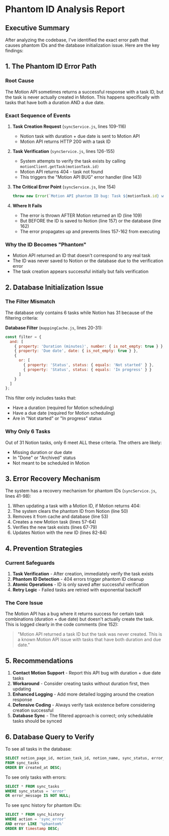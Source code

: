 # Phantom ID Analysis Report

## Executive Summary

After analyzing the codebase, I've identified the exact error path that causes phantom IDs and the database initialization issue. Here are the key findings:

## 1. The Phantom ID Error Path

### Root Cause
The Motion API sometimes returns a successful response with a task ID, but the task is never actually created in Motion. This happens specifically with tasks that have both a duration AND a due date.

### Exact Sequence of Events

1. **Task Creation Request** (`syncService.js`, lines 109-116)
   - Notion task with duration + due date is sent to Motion API
   - Motion API returns HTTP 200 with a task ID

2. **Task Verification** (`syncService.js`, lines 126-155)
   - System attempts to verify the task exists by calling `motionClient.getTask(motionTask.id)`
   - Motion API returns 404 - task not found
   - This triggers the "Motion API BUG" error handler (line 143)

3. **The Critical Error Point** (`syncService.js`, line 154)
   ```javascript
   throw new Error(`Motion API phantom ID bug: Task ${motionTask.id} was never created despite API returning success`);
   ```

4. **Where It Fails**
   - The error is thrown AFTER Motion returned an ID (line 109)
   - But BEFORE the ID is saved to Notion (line 157) or the database (line 162)
   - The error propagates up and prevents lines 157-162 from executing

### Why the ID Becomes "Phantom"
- Motion API returned an ID that doesn't correspond to any real task
- The ID was never saved to Notion or the database due to the verification error
- The task creation appears successful initially but fails verification

## 2. Database Initialization Issue

### The Filter Mismatch
The database only contains 6 tasks while Notion has 31 because of the filtering criteria:

**Database Filter** (`mappingCache.js`, lines 20-31):
```javascript
const filter = {
  and: [
    { property: 'Duration (minutes)', number: { is_not_empty: true } },
    { property: 'Due date', date: { is_not_empty: true } },
    { 
      or: [
        { property: 'Status', status: { equals: 'Not started' } },
        { property: 'Status', status: { equals: 'In progress' } }
      ]
    }
  ]
};
```

This filter only includes tasks that:
- Have a duration (required for Motion scheduling)
- Have a due date (required for Motion scheduling)
- Are in "Not started" or "In progress" status

### Why Only 6 Tasks
Out of 31 Notion tasks, only 6 meet ALL these criteria. The others are likely:
- Missing duration or due date
- In "Done" or "Archived" status
- Not meant to be scheduled in Motion

## 3. Error Recovery Mechanism

The system has a recovery mechanism for phantom IDs (`syncService.js`, lines 41-98):

1. When updating a task with a Motion ID, if Motion returns 404:
2. The system clears the phantom ID from Notion (line 50)
3. Removes it from cache and database (line 53)
4. Creates a new Motion task (lines 57-64)
5. Verifies the new task exists (lines 67-79)
6. Updates Notion with the new ID (lines 82-84)

## 4. Prevention Strategies

### Current Safeguards
1. **Task Verification** - After creation, immediately verify the task exists
2. **Phantom ID Detection** - 404 errors trigger phantom ID cleanup
3. **Atomic Operations** - ID is only saved after successful verification
4. **Retry Logic** - Failed tasks are retried with exponential backoff

### The Core Issue
The Motion API has a bug where it returns success for certain task combinations (duration + due date) but doesn't actually create the task. This is logged clearly in the code comments (line 152):
> "Motion API returned a task ID but the task was never created. This is a known Motion API issue with tasks that have both duration and due date."

## 5. Recommendations

1. **Contact Motion Support** - Report this API bug with duration + due date tasks
2. **Workaround** - Consider creating tasks without duration first, then updating
3. **Enhanced Logging** - Add more detailed logging around the creation response
4. **Defensive Coding** - Always verify task existence before considering creation successful
5. **Database Sync** - The filtered approach is correct; only schedulable tasks should be synced

## 6. Database Query to Verify

To see all tasks in the database:
```sql
SELECT notion_page_id, motion_task_id, notion_name, sync_status, error_message 
FROM sync_tasks 
ORDER BY created_at DESC;
```

To see only tasks with errors:
```sql
SELECT * FROM sync_tasks 
WHERE sync_status = 'error' 
OR error_message IS NOT NULL;
```

To see sync history for phantom IDs:
```sql
SELECT * FROM sync_history 
WHERE action = 'sync_error' 
AND error LIKE '%phantom%' 
ORDER BY timestamp DESC;
```
